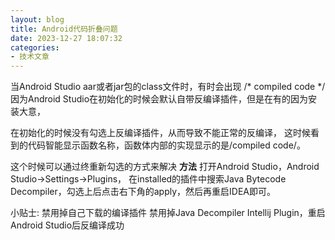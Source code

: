 ```yaml
---
layout: blog
title: Android代码折叠问题
date: 2023-12-27 18:07:32
categories:
- 技术文章
---
```

当Android Studio aar或者jar包的class文件时，有时会出现 /* compiled code */
因为Android Studio在初始化的时候会默认自带反编译插件，但是在有的因为安装大意，
<!--more-->
在初始化的时候没有勾选上反编译插件，从而导致不能正常的反编译，
这时候看到的代码智能显示函数名称，函数体内部的实现显示的是/compiled code/。

这个时候可以通过终重新勾选的方式来解决
**方法**
打开Android Studio，Android Studio->Settings->Plugins，
在installed的插件中搜索Java Bytecode Decompiler，勾选上后点击右下角的apply，然后再重启IDEA即可。

小贴士:
禁用掉自己下载的编译插件
禁用掉Java Decompiler Intellij Plugin，重启Android Studio后反编译成功